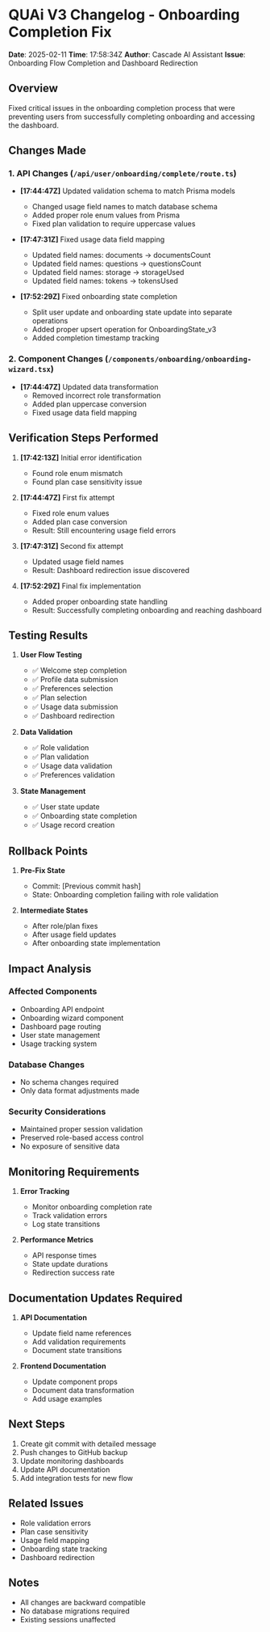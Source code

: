 # QUAi V3 Changelog - Onboarding Completion Fix
**Date**: 2025-02-11
**Time**: 17:58:34Z
**Author**: Cascade AI Assistant
**Issue**: Onboarding Flow Completion and Dashboard Redirection

## Overview
Fixed critical issues in the onboarding completion process that were preventing users from successfully completing onboarding and accessing the dashboard.

## Changes Made

### 1. API Changes (`/api/user/onboarding/complete/route.ts`)
- **[17:44:47Z]** Updated validation schema to match Prisma models
  - Changed usage field names to match database schema
  - Added proper role enum values from Prisma
  - Fixed plan validation to require uppercase values

- **[17:47:31Z]** Fixed usage data field mapping
  - Updated field names: documents → documentsCount
  - Updated field names: questions → questionsCount
  - Updated field names: storage → storageUsed
  - Updated field names: tokens → tokensUsed

- **[17:52:29Z]** Fixed onboarding state completion
  - Split user update and onboarding state update into separate operations
  - Added proper upsert operation for OnboardingState_v3
  - Added completion timestamp tracking

### 2. Component Changes (`/components/onboarding/onboarding-wizard.tsx`)
- **[17:44:47Z]** Updated data transformation
  - Removed incorrect role transformation
  - Added plan uppercase conversion
  - Fixed usage data field mapping

## Verification Steps Performed
1. **[17:42:13Z]** Initial error identification
   - Found role enum mismatch
   - Found plan case sensitivity issue
   
2. **[17:44:47Z]** First fix attempt
   - Fixed role enum values
   - Added plan case conversion
   - Result: Still encountering usage field errors

3. **[17:47:31Z]** Second fix attempt
   - Updated usage field names
   - Result: Dashboard redirection issue discovered

4. **[17:52:29Z]** Final fix implementation
   - Added proper onboarding state handling
   - Result: Successfully completing onboarding and reaching dashboard

## Testing Results
1. **User Flow Testing**
   - ✅ Welcome step completion
   - ✅ Profile data submission
   - ✅ Preferences selection
   - ✅ Plan selection
   - ✅ Usage data submission
   - ✅ Dashboard redirection

2. **Data Validation**
   - ✅ Role validation
   - ✅ Plan validation
   - ✅ Usage data validation
   - ✅ Preferences validation

3. **State Management**
   - ✅ User state update
   - ✅ Onboarding state completion
   - ✅ Usage record creation

## Rollback Points
1. **Pre-Fix State**
   - Commit: [Previous commit hash]
   - State: Onboarding completion failing with role validation

2. **Intermediate States**
   - After role/plan fixes
   - After usage field updates
   - After onboarding state implementation

## Impact Analysis
### Affected Components
- Onboarding API endpoint
- Onboarding wizard component
- Dashboard page routing
- User state management
- Usage tracking system

### Database Changes
- No schema changes required
- Only data format adjustments made

### Security Considerations
- Maintained proper session validation
- Preserved role-based access control
- No exposure of sensitive data

## Monitoring Requirements
1. **Error Tracking**
   - Monitor onboarding completion rate
   - Track validation errors
   - Log state transitions

2. **Performance Metrics**
   - API response times
   - State update durations
   - Redirection success rate

## Documentation Updates Required
1. **API Documentation**
   - Update field name references
   - Add validation requirements
   - Document state transitions

2. **Frontend Documentation**
   - Update component props
   - Document data transformation
   - Add usage examples

## Next Steps
1. Create git commit with detailed message
2. Push changes to GitHub backup
3. Update monitoring dashboards
4. Update API documentation
5. Add integration tests for new flow

## Related Issues
- Role validation errors
- Plan case sensitivity
- Usage field mapping
- Onboarding state tracking
- Dashboard redirection

## Notes
- All changes are backward compatible
- No database migrations required
- Existing sessions unaffected
